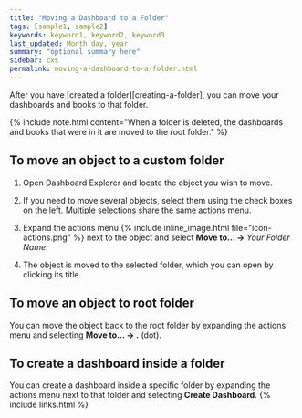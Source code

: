 ```yaml
---
title: "Moving a Dashboard to a Folder"
tags: [sample1, sample2]
keywords: keyword1, keyword2, keyword3
last_updated: Month day, year
summary: "optional summary here"
sidebar: cxs
permalink: moving-a-dashboard-to-a-folder.html
---
```


After you have [created a folder][creating-a-folder], you can move your dashboards and books to that folder.

{% include note.html content="When a folder is deleted, the dashboards and books that were in it are moved to the root folder." %}

## To move an object to a custom folder

1. Open Dashboard Explorer and locate the object you wish to move.

1. If you need to move several objects, select them using the check boxes on the left. Multiple selections share the same actions menu.

1. Expand the actions menu {% include inline_image.html file="icon-actions.png" %} next to the object and select **Move to... →** *Your Folder Name*.

1. The object is moved to the selected folder, which you can open by clicking its title.

## To move an object to root folder

You can move the object back to the root folder by expanding the actions menu and selecting **Move to... → .** (dot).

## To create a dashboard inside a folder

You can create a dashboard inside a specific folder by expanding the actions menu next to that folder and selecting **Create Dashboard**.
{% include links.html %}
